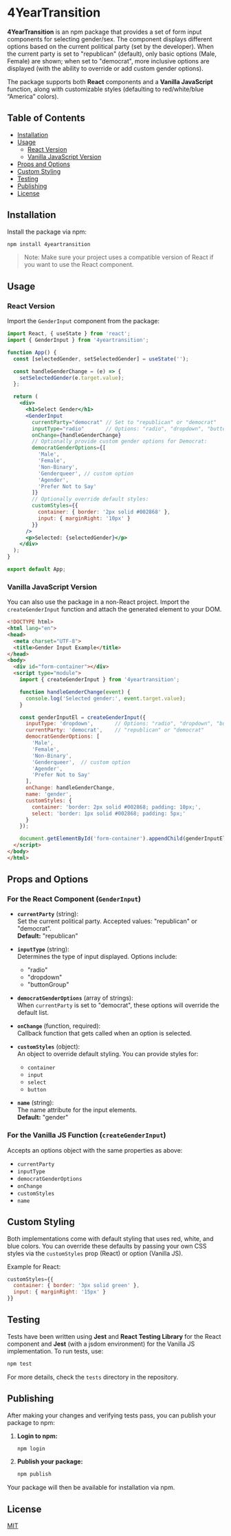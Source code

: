 # 4YearTransition

**4YearTransition** is an npm package that provides a set of form input components for selecting gender/sex. The component displays different options based on the current political party (set by the developer). When the current party is set to "republican" (default), only basic options (Male, Female) are shown; when set to "democrat", more inclusive options are displayed (with the ability to override or add custom gender options).

The package supports both **React** components and a **Vanilla JavaScript** function, along with customizable styles (defaulting to red/white/blue “America” colors).

## Table of Contents

- [Installation](#installation)
- [Usage](#usage)
  - [React Version](#react-version)
  - [Vanilla JavaScript Version](#vanilla-javascript-version)
- [Props and Options](#props-and-options)
- [Custom Styling](#custom-styling)
- [Testing](#testing)
- [Publishing](#publishing)
- [License](#license)

## Installation

Install the package via npm:

```bash
npm install 4yeartransition
```

> Note: Make sure your project uses a compatible version of React if you want to use the React component.

## Usage

### React Version

Import the `GenderInput` component from the package:

```jsx
import React, { useState } from 'react';
import { GenderInput } from '4yeartransition';

function App() {
  const [selectedGender, setSelectedGender] = useState('');

  const handleGenderChange = (e) => {
    setSelectedGender(e.target.value);
  };

  return (
    <div>
      <h1>Select Gender</h1>
      <GenderInput
        currentParty="democrat" // Set to "republican" or "democrat"
        inputType="radio"       // Options: "radio", "dropdown", "buttonGroup"
        onChange={handleGenderChange}
        // Optionally provide custom gender options for Democrat:
        democratGenderOptions={[
          'Male',
          'Female',
          'Non-Binary',
          'Genderqueer', // custom option
          'Agender',
          'Prefer Not to Say'
        ]}
        // Optionally override default styles:
        customStyles={{
          container: { border: '2px solid #002868' },
          input: { marginRight: '10px' }
        }}
      />
      <p>Selected: {selectedGender}</p>
    </div>
  );
}

export default App;
```

### Vanilla JavaScript Version

You can also use the package in a non-React project. Import the `createGenderInput` function and attach the generated element to your DOM.

```html
<!DOCTYPE html>
<html lang="en">
<head>
  <meta charset="UTF-8">
  <title>Gender Input Example</title>
</head>
<body>
  <div id="form-container"></div>
  <script type="module">
    import { createGenderInput } from '4yeartransition';

    function handleGenderChange(event) {
      console.log('Selected gender:', event.target.value);
    }

    const genderInputEl = createGenderInput({
      inputType: 'dropdown',       // Options: "radio", "dropdown", "buttonGroup"
      currentParty: 'democrat',    // "republican" or "democrat"
      democratGenderOptions: [
        'Male',
        'Female',
        'Non-Binary',
        'Genderqueer',  // custom option
        'Agender',
        'Prefer Not to Say'
      ],
      onChange: handleGenderChange,
      name: 'gender',
      customStyles: {
        container: 'border: 2px solid #002868; padding: 10px;',
        select: 'border: 1px solid #002868; padding: 5px;'
      }
    });

    document.getElementById('form-container').appendChild(genderInputEl);
  </script>
</body>
</html>
```

## Props and Options

### For the React Component (`GenderInput`)

- **`currentParty`** (string):  
  Set the current political party. Accepted values: "republican" or "democrat".  
  **Default:** "republican"

- **`inputType`** (string):  
  Determines the type of input displayed. Options include:
  - "radio"
  - "dropdown"
  - "buttonGroup"

- **`democratGenderOptions`** (array of strings):  
  When `currentParty` is set to "democrat", these options will override the default list.

- **`onChange`** (function, required):  
  Callback function that gets called when an option is selected.

- **`customStyles`** (object):  
  An object to override default styling. You can provide styles for:
  - `container`
  - `input`
  - `select`
  - `button`

- **`name`** (string):  
  The name attribute for the input elements.  
  **Default:** "gender"

### For the Vanilla JS Function (`createGenderInput`)

Accepts an options object with the same properties as above:

- `currentParty`
- `inputType`
- `democratGenderOptions`
- `onChange`
- `customStyles`
- `name`

## Custom Styling

Both implementations come with default styling that uses red, white, and blue colors. You can override these defaults by passing your own CSS styles via the `customStyles` prop (React) or option (Vanilla JS).

Example for React:

```jsx
customStyles={{
  container: { border: '3px solid green' },
  input: { marginRight: '15px' }
}}
```

## Testing

Tests have been written using **Jest** and **React Testing Library** for the React component and **Jest** (with a jsdom environment) for the Vanilla JS implementation. To run tests, use:

```bash
npm test
```

For more details, check the `tests` directory in the repository.

## Publishing

After making your changes and verifying tests pass, you can publish your package to npm:

1. **Login to npm:**
   ```bash
   npm login
   ```
2. **Publish your package:**
   ```bash
   npm publish
   ```

Your package will then be available for installation via npm.

## License

[MIT](LICENSE)

